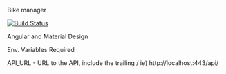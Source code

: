 Bike manager

[![Build Status](https://travis-ci.org/amplitudesolutions/bikemanager-angular1.svg?branch=master)](https://travis-ci.org/amplitudesolutions/bikemanager-angular1)

Angular and Material Design


Env. Variables Required

API_URL - URL to the API, include the trailing /  ie) http://localhost:443/api/